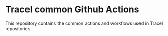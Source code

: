 # Tracel common Github Actions

This repository contains the common actions and workflows used in Tracel repositories.
